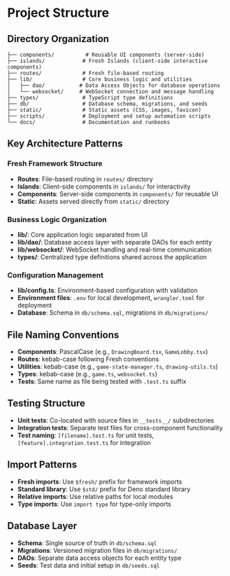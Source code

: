 # Project Structure

## Directory Organization

```
├── components/          # Reusable UI components (server-side)
├── islands/            # Fresh Islands (client-side interactive components)
├── routes/             # Fresh file-based routing
├── lib/                # Core business logic and utilities
│   ├── dao/           # Data Access Objects for database operations
│   └── websocket/     # WebSocket connection and message handling
├── types/              # TypeScript type definitions
├── db/                 # Database schema, migrations, and seeds
├── static/             # Static assets (CSS, images, favicon)
├── scripts/            # Deployment and setup automation scripts
└── docs/               # Documentation and runbooks
```

## Key Architecture Patterns

### Fresh Framework Structure
- **Routes**: File-based routing in `routes/` directory
- **Islands**: Client-side components in `islands/` for interactivity
- **Components**: Server-side components in `components/` for reusable UI
- **Static**: Assets served directly from `static/` directory

### Business Logic Organization
- **lib/**: Core application logic separated from UI
- **lib/dao/**: Database access layer with separate DAOs for each entity
- **lib/websocket/**: WebSocket handling and real-time communication
- **types/**: Centralized type definitions shared across the application

### Configuration Management
- **lib/config.ts**: Environment-based configuration with validation
- **Environment files**: `.env` for local development, `wrangler.toml` for deployment
- **Database**: Schema in `db/schema.sql`, migrations in `db/migrations/`

## File Naming Conventions
- **Components**: PascalCase (e.g., `DrawingBoard.tsx`, `GameLobby.tsx`)
- **Routes**: kebab-case following Fresh conventions
- **Utilities**: kebab-case (e.g., `game-state-manager.ts`, `drawing-utils.ts`)
- **Types**: kebab-case (e.g., `game.ts`, `websocket.ts`)
- **Tests**: Same name as file being tested with `.test.ts` suffix

## Testing Structure
- **Unit tests**: Co-located with source files in `__tests__/` subdirectories
- **Integration tests**: Separate test files for cross-component functionality
- **Test naming**: `[filename].test.ts` for unit tests, `[feature].integration.test.ts` for integration

## Import Patterns
- **Fresh imports**: Use `$fresh/` prefix for framework imports
- **Standard library**: Use `$std/` prefix for Deno standard library
- **Relative imports**: Use relative paths for local modules
- **Type imports**: Use `import type` for type-only imports

## Database Layer
- **Schema**: Single source of truth in `db/schema.sql`
- **Migrations**: Versioned migration files in `db/migrations/`
- **DAOs**: Separate data access objects for each entity type
- **Seeds**: Test data and initial setup in `db/seeds.sql`